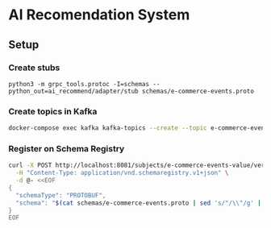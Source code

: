 # AI Recomendation System

## Setup


### Create stubs
```shell
python3 -m grpc_tools.protoc -I=schemas --python_out=ai_recommend/adapter/stub schemas/e-commerce-events.proto
```

### Create topics in Kafka
```sh
docker-compose exec kafka kafka-topics --create --topic e-commerce-events --bootstrap-server kafka:9092 --partitions 3 --replication-factor 1
```

### Register on Schema Registry
```sh
curl -X POST http://localhost:8081/subjects/e-commerce-events-value/versions \
  -H "Content-Type: application/vnd.schemaregistry.v1+json" \
  -d @- <<EOF
{
  "schemaType": "PROTOBUF",
  "schema": "$(cat schemas/e-commerce-events.proto | sed 's/"/\\"/g' | tr -d '\n')"
}
EOF
```
